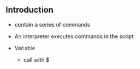 ## Introduction
- contain a series of commands
- An interpreter executes commands in the script

- Variable 
  - call with $
